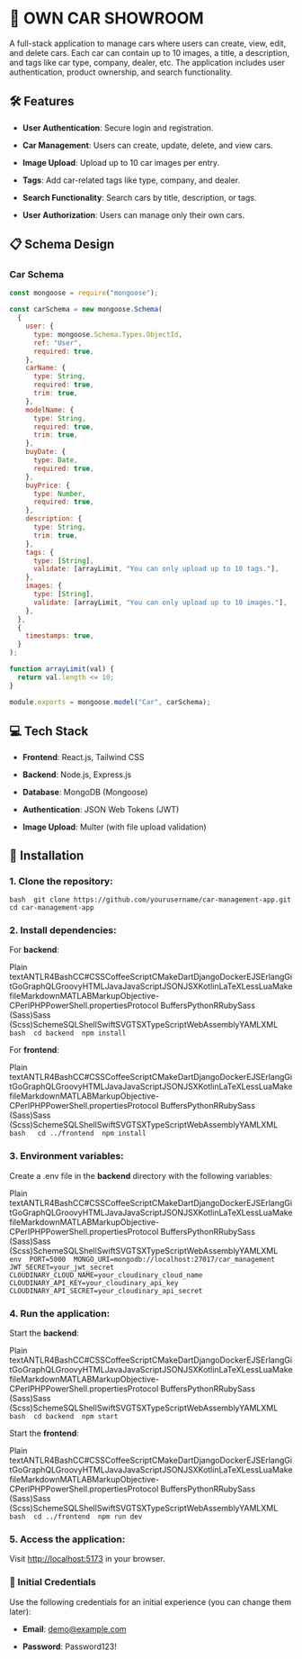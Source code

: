 🚗 OWN CAR SHOWROOM
===================

A full-stack application to manage cars where users can create, view, edit, and delete cars. Each car can contain up to 10 images, a title, a description, and tags like car type, company, dealer, etc. The application includes user authentication, product ownership, and search functionality.

🛠 Features
-----------

*   **User Authentication**: Secure login and registration.
    
*   **Car Management**: Users can create, update, delete, and view cars.
    
*   **Image Upload**: Upload up to 10 car images per entry.
    
*   **Tags**: Add car-related tags like type, company, and dealer.
    
*   **Search Functionality**: Search cars by title, description, or tags.
    
*   **User Authorization**: Users can manage only their own cars.
    

📋 Schema Design
----------------

### Car Schema
```javascript
const mongoose = require("mongoose");

const carSchema = new mongoose.Schema(
  {
    user: {
      type: mongoose.Schema.Types.ObjectId,
      ref: "User",
      required: true,
    },
    carName: {
      type: String,
      required: true,
      trim: true,
    },
    modelName: {
      type: String,
      required: true,
      trim: true,
    },
    buyDate: {
      type: Date,
      required: true,
    },
    buyPrice: {
      type: Number,
      required: true,
    },
    description: {
      type: String,
      trim: true,
    },
    tags: {
      type: [String],
      validate: [arrayLimit, "You can only upload up to 10 tags."],
    },
    images: {
      type: [String],
      validate: [arrayLimit, "You can only upload up to 10 images."],
    },
  },
  {
    timestamps: true,
  }
);

function arrayLimit(val) {
  return val.length <= 10;
}

module.exports = mongoose.model("Car", carSchema);

```


💻 Tech Stack
-------------

*   **Frontend**: React.js, Tailwind CSS
    
*   **Backend**: Node.js, Express.js
    
*   **Database**: MongoDB (Mongoose)
    
*   **Authentication**: JSON Web Tokens (JWT)
    
*   **Image Upload**: Multer (with file upload validation)
    

🚀 Installation
---------------

### 1\. Clone the repository:
` bash  git clone https://github.com/yourusername/car-management-app.git  cd car-management-app   `

### 2\. Install dependencies:

For **backend**:

Plain textANTLR4BashCC#CSSCoffeeScriptCMakeDartDjangoDockerEJSErlangGitGoGraphQLGroovyHTMLJavaJavaScriptJSONJSXKotlinLaTeXLessLuaMakefileMarkdownMATLABMarkupObjective-CPerlPHPPowerShell.propertiesProtocol BuffersPythonRRubySass (Sass)Sass (Scss)SchemeSQLShellSwiftSVGTSXTypeScriptWebAssemblyYAMLXML`   bash  cd backend  npm install   `

For **frontend**:

Plain textANTLR4BashCC#CSSCoffeeScriptCMakeDartDjangoDockerEJSErlangGitGoGraphQLGroovyHTMLJavaJavaScriptJSONJSXKotlinLaTeXLessLuaMakefileMarkdownMATLABMarkupObjective-CPerlPHPPowerShell.propertiesProtocol BuffersPythonRRubySass (Sass)Sass (Scss)SchemeSQLShellSwiftSVGTSXTypeScriptWebAssemblyYAMLXML`   bash   cd ../frontend  npm install   `

### 3\. Environment variables:

Create a .env file in the **backend** directory with the following variables:

Plain textANTLR4BashCC#CSSCoffeeScriptCMakeDartDjangoDockerEJSErlangGitGoGraphQLGroovyHTMLJavaJavaScriptJSONJSXKotlinLaTeXLessLuaMakefileMarkdownMATLABMarkupObjective-CPerlPHPPowerShell.propertiesProtocol BuffersPythonRRubySass (Sass)Sass (Scss)SchemeSQLShellSwiftSVGTSXTypeScriptWebAssemblyYAMLXML`   env  PORT=5000  MONGO_URI=mongodb://localhost:27017/car_management  JWT_SECRET=your_jwt_secret  CLOUDINARY_CLOUD_NAME=your_cloudinary_cloud_name  CLOUDINARY_API_KEY=your_cloudinary_api_key  CLOUDINARY_API_SECRET=your_cloudinary_api_secret   `

### 4\. Run the application:

Start the **backend**:

Plain textANTLR4BashCC#CSSCoffeeScriptCMakeDartDjangoDockerEJSErlangGitGoGraphQLGroovyHTMLJavaJavaScriptJSONJSXKotlinLaTeXLessLuaMakefileMarkdownMATLABMarkupObjective-CPerlPHPPowerShell.propertiesProtocol BuffersPythonRRubySass (Sass)Sass (Scss)SchemeSQLShellSwiftSVGTSXTypeScriptWebAssemblyYAMLXML`   bash  cd backend  npm start   `

Start the **frontend**:

Plain textANTLR4BashCC#CSSCoffeeScriptCMakeDartDjangoDockerEJSErlangGitGoGraphQLGroovyHTMLJavaJavaScriptJSONJSXKotlinLaTeXLessLuaMakefileMarkdownMATLABMarkupObjective-CPerlPHPPowerShell.propertiesProtocol BuffersPythonRRubySass (Sass)Sass (Scss)SchemeSQLShellSwiftSVGTSXTypeScriptWebAssemblyYAMLXML`   bash  cd ../frontend  npm run dev   `

### 5\. Access the application:

Visit [http://localhost:5173](http://localhost:5173) in your browser.

### 🔑 Initial Credentials

Use the following credentials for an initial experience (you can change them later):

*   **Email**: demo@example.com
    
*   **Password**: Password123!
